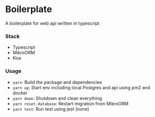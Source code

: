 # Boilerplate
A boilerplate for web api written in typescript

### Stack
- Typescript
- MikroORM
- Koa

### Usage
- `yarn`: Build the package and dependencies
- `yarn up`: Start env including local Postgres and api using pm2 and docker
- `yarn down`: Shutdown and clean everything
- `yarn reset-database`: Restart migration from MikroORM
- `yarn test`: Run test using jest (none)
